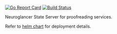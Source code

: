 [![Go Report Card](https://goreportcard.com/badge/github.com/ZettaAI/state-server)](https://goreportcard.com/report/github.com/ZettaAI/state-server)
[![Build Status](https://api.travis-ci.org/ZettaAI/state-server.svg?branch=master)](https://travis-ci.org/ZettaAI/state-server)

Neuroglancer State Server for proofreading services.

Refer to [helm chart](http://zetta.ai/helm-charts/charts/state-server/) for deployment details.
